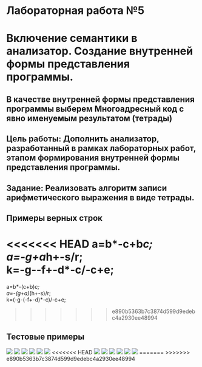 # Лабораторная работа №5
# Включение семантики в анализатор. Создание внутренней формы представления программы.

## В качестве внутренней формы представления программы выберем Многоадресный код с явно именуемым результатом (тетрады)

## Цель работы: Дополнить анализатор, разработанный в рамках лабораторных работ, этапом формирования внутренней формы представления программы.

## Задание: Реализовать алгоритм записи арифметического выражения в виде тетрады.

## Примеры верных строк
<<<<<<< HEAD
a=b*-c+b*c;<br>
a=-g+a*h+-s/r;<br>
k=-g--f+-d*-c/-c+e;<br>
=======
a=b*-(c+b)*c;<br>
a=-(g+a)*(h+-s)/r;<br>
k=(-g-(-f+-d)*-c)/-c+e;<br>
>>>>>>> e890b5363b7c3874d599d9edebc4a2930ee48994

## Тестовые примеры
<img src="ex1.png">
<img src="ex2.png">
<img src="ex3.png">
<img src="ex4.png">
<img src="ex5.png">
<img src="ex6.png">
<<<<<<< HEAD

<img src="ex7.png">
<img src="ex8.png">
<img src="ex9.png">
<img src="ex10.png">
<img src="ex11.png">
<img src="ex12.png">
=======
>>>>>>> e890b5363b7c3874d599d9edebc4a2930ee48994
